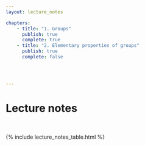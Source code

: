 ```yaml
---
layout: lecture_notes

chapters:
    - title: "1. Groups"
      publish: true
      complete: true
    - title: "2. Elementary properties of groups"
      publish: true
      complete: false




---
```


# Lecture notes

<br/>

{% include lecture_notes_table.html %}
